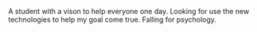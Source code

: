 A student with a vison to help everyone one day.
Looking for use the new technologies to help my goal come true.
Falling for psychology.
